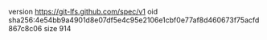 version https://git-lfs.github.com/spec/v1
oid sha256:4e54bb9a4901d8e07df5e4c95e2106e1cbf0e77af8d460673f75acfd867c8c06
size 914
